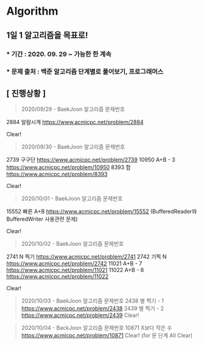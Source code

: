 # Algorithm

## 1일 1 알고리즘을 목표로!

### * 기간 : 2020. 09. 29 ~ 가능한 한 계속
### * 문제 출처 : 백준 알고리즘 단계별로 풀어보기, 프로그래머스

## [ 진행상황 ] 

> 2020/09/29 - BaekJoon 알고리즘 
문제번호

  2884 알람시계 https://www.acmicpc.net/problem/2884 
  
Clear!

> 2020/09/30 - BaekJoon 알고리즘
문제번호

  2739 구구단 https://www.acmicpc.net/problem/2739
  10950 A+B - 3 https://www.acmicpc.net/problem/10950
  8393 합 https://www.acmicpc.net/problem/8393 
  
Clear!
                                        
> 2020/10/01 - BaekJoon 알고리즘
문제번호 

  15552 빠른 A+B https://www.acmicpc.net/problem/15552 (BufferedReader와 BufferedWriter 사용관련 문제)
  
Clear! 
                                             
> 2020/10/02 - BaekJoon 알고리즘 문제번호 

  2741 N 찍기 https://www.acmicpc.net/problem/2741
  2742 기찍 N https://www.acmicpc.net/problem/2742
  11021 A+B - 7 https://www.acmicpc.net/problem/11021
  11022 A+B - 8 https://www.acmicpc.net/problem/11022 
  
Clear!

> 2020/10/03 - BaekJoon 알고리즘 문제번호 
  2438 별 찍기 - 1 https://www.acmicpc.net/problem/2438
  2439 별 찍기 - 2 https://www.acmicpc.net/problem/2439
Clear!
                                        
> 2020/10/04 - BackJoon 알고리즘 문제번호 
  10871 X보다 작은 수 https://www.acmicpc.net/problem/10871 
Clear! (for 문 단계 All Clear)
                                         
